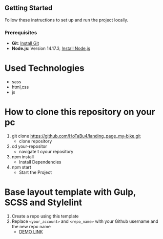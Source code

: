 ## Getting Started

Follow these instructions to set up and run the project locally.

### Prerequisites

- **Git**: [Install Git](https://git-scm.com/downloads)
- **Node.js**: Version 14.17.3, [Install Node.js](https://nodejs.org/dist/v14.17.3/)

# Used Technologies
- sass
- html,css
- js

# How to clone this repository on your pc
1. git clone https://github.com/HoTaBu4/landing_page_my-bike.git
    - clone repository
2. cd your-repositor
    - navigate t oyour repository
3. npm install
    - Install Dependencies
3. npm start
    - Start the Project
    
# Base layout template with Gulp, SCSS and Stylelint
1. Create a repo using this template
1. Replace `<your_account>` and `<repo_name>` with your Github username and the new repo name
    - [DEMO LINK](https://HoTaBu4.github.io/landing_page_my-bike/)
